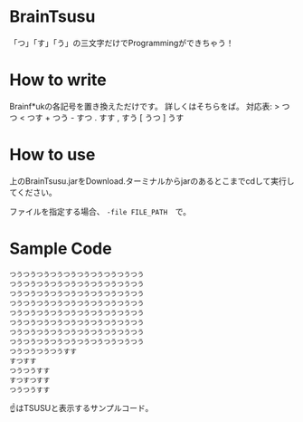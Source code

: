 # BrainTsusu
「つ」「す」「う」の三文字だけでProgrammingができちゃう！
# How to write
Brainf\*ukの各記号を置き換えただけです。
詳しくはそちらをば。
対応表:
\> つつ
\< つす
\+ つう
\- すつ
\. すす
\, すう
\[ うつ
\] うす

# How to use
上のBrainTsusu.jarをDownload.ターミナルからjarのあるとこまでcdして実行してください。

ファイルを指定する場合、 `-file FILE_PATH`　で。

# Sample Code
```
つうつうつうつうつうつうつうつうつうつう
つうつうつうつうつうつうつうつうつうつう
つうつうつうつうつうつうつうつうつうつう
つうつうつうつうつうつうつうつうつうつう
つうつうつうつうつうつうつうつうつうつう
つうつうつうつうつうつうつうつうつうつう
つうつうつうつうつうつうつうつうつうつう
つうつうつうつうつうつうつうつうつうつう
つうつうつうつうすす
すつすす
つうつうすす
すつすつすす
つうつうすす
```
☝はTSUSUと表示するサンプルコード。
